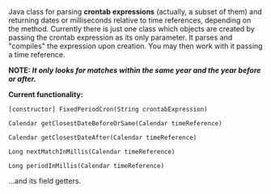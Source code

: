 Java class for parsing **crontab expressions** (actually, a subset of them) and returning dates or milliseconds
relative to time references, depending on the method. Currently there is just one class which objects are
created by passing the crontab expression as its only parameter. It parses and "compiles" the expression
upon creation. You may then work with it passing a time reference.

**NOTE: _It only looks for matches within the same year and the year before or after._**

**Current functionality:**

```
[constructor] FixedPeriodCron(String crontabExpression)
```
```
Calendar getClosestDateBeforeOrSame(Calendar timeReference)
```
```
Calendar getClosestDateAfter(Calendar timeReference)
```
```
Long nextMatchInMillis(Calendar timeReference)
```
```
Long periodInMillis(Calendar timeReference)
```
...and its field getters.
